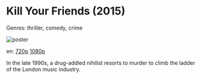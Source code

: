 # Kill Your Friends (2015)

Genres: thriller, comedy, crime

![poster](http://image.tmdb.org/t/p/w500/7SOmrNVDnT3A2azDVEX4qsyq7Ib.jpg)

en:
  [720p](magnet:?xt=urn:btih:BEBE69F789A09EF2A8FBFC44498D4E814F28B34F&tr=udp://glotorrents.pw:6969/announce&tr=udp://tracker.opentrackr.org:1337/announce&tr=udp://torrent.gresille.org:80/announce&tr=udp://tracker.openbittorrent.com:80&tr=udp://tracker.coppersurfer.tk:6969&tr=udp://tracker.leechers-paradise.org:6969&tr=udp://p4p.arenabg.ch:1337&tr=udp://tracker.internetwarriors.net:1337)
  [1080p](magnet:?xt=urn:btih:8A1E35020E601CE111558E0BC548A41739997191&tr=udp://glotorrents.pw:6969/announce&tr=udp://tracker.opentrackr.org:1337/announce&tr=udp://torrent.gresille.org:80/announce&tr=udp://tracker.openbittorrent.com:80&tr=udp://tracker.coppersurfer.tk:6969&tr=udp://tracker.leechers-paradise.org:6969&tr=udp://p4p.arenabg.ch:1337&tr=udp://tracker.internetwarriors.net:1337)
  


In the late 1990s, a drug-addled nihilist resorts to murder to climb the ladder of the London music industry.